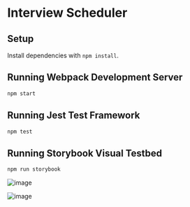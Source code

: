 # Interview Scheduler

## Setup

Install dependencies with `npm install`.

## Running Webpack Development Server

```sh
npm start
```

## Running Jest Test Framework

```sh
npm test
```

## Running Storybook Visual Testbed

```sh
npm run storybook
```


![image](https://user-images.githubusercontent.com/85530348/146474005-900c187f-aaee-459b-a878-1bf519009a7d.png)

![image](https://user-images.githubusercontent.com/85530348/146474051-0ec0ad5b-1983-4922-b527-eeea9aee26e1.png)

